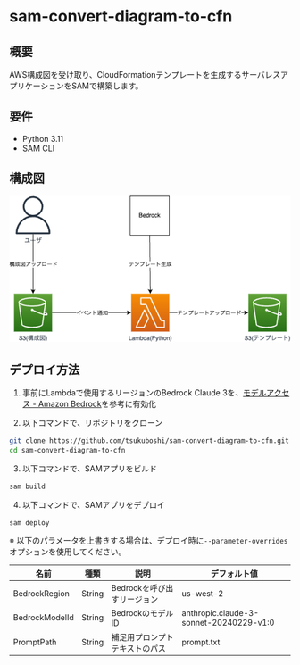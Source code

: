 # sam-convert-diagram-to-cfn

## 概要

AWS構成図を受け取り、CloudFormationテンプレートを生成するサーバレスアプリケーションをSAMで構築します。  

## 要件

- Python 3.11
- SAM CLI

## 構成図

![diagram](./image/diagram.drawio.png)

## デプロイ方法

1. 事前にLambdaで使用するリージョンのBedrock Claude 3を、[モデルアクセス \- Amazon Bedrock](https://docs.aws.amazon.com/ja_jp/bedrock/latest/userguide/model-access.html#model-access-add)を参考に有効化

2. 以下コマンドで、リポジトリをクローン

```bash
git clone https://github.com/tsukuboshi/sam-convert-diagram-to-cfn.git
cd sam-convert-diagram-to-cfn
```

3. 以下コマンドで、SAMアプリをビルド

``` bash
sam build
```

4. 以下コマンドで、SAMアプリをデプロイ

``` bash
sam deploy
```

※ 以下のパラメータを上書きする場合は、デプロイ時に`--parameter-overrides`オプションを使用してください。

|名前|種類|説明|デフォルト値|
|---|---|---|---|
|BedrockRegion|String|Bedrockを呼び出すリージョン|us-west-2|
|BedrockModelId|String|BedrockのモデルID|anthropic.claude-3-sonnet-20240229-v1:0|
|PromptPath|String|補足用プロンプトテキストのパス|prompt.txt|
